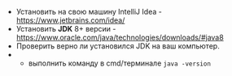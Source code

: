 * Установить на свою машину IntelliJ Idea - https://www.jetbrains.com/idea/
* Установить **JDK** 8+ версии - https://www.oracle.com/java/technologies/downloads/#java8
* Проверить верно ли установился JDK на ваш компьютер.
* * выполнить команду в cmd/терминале `java -version`

